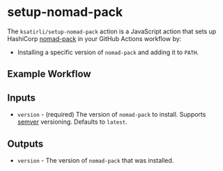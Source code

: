 # setup-nomad-pack

The `ksatirli/setup-nomad-pack` action is a JavaScript action that sets up
HashiCorp [nomad-pack](https://www.nomadproject.io) in your GitHub Actions workflow by:

- Installing a specific version of `nomad-pack` and adding it to `PATH`.

## Example Workflow

## Inputs

- `version` - (required) The version of `nomad-pack` to install. Supports
  [semver](https://www.npmjs.com/package/semver) versioning. Defaults to
  `latest`.

## Outputs

- `version` -  The version of `nomad-pack` that was installed.

